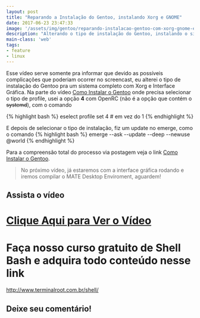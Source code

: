 ```yaml
---
layout: post
title: "Reparando a Instalação do Gentoo, instalando Xorg e GNOME"
date: 2017-06-23 23:47:33
image: '/assets/img/gentoo/reparando-instalacao-gentoo-com-xorg-gnome-eselect.jpg'
description: "Alterando o tipo de instalação do Gentoo, instalando o sistema com Xorg e Interface Gráfica"
main-class: 'web'
tags:
- feature
- linux
---
```


Esse vídeo serve somente pra informar que devido as possíveis complicações que poderiam ocorrer no screencast, eu alterei o tipo de instalação do Gentoo pra um sistema completo com Xorg e Interface Gráfica. Na parte do vídeo [Como Instalar o Gentoo](https://www.youtube.com/watch?v=BD1wIoX0E2c) onde precisa selecionar o tipo de profile, usei a opção __4__ com OpenRC (não é a opção que contém o ~~systemd~~), com o comando

{% highlight bash %}
eselect profile set 4 # em vez do 1
{% endhighlight %}

E depois de selecionar o tipo de instalação, fiz um update no emerge, como o comando
{% highlight bash %}
emerge --ask --update --deep --newuse @world
{% endhighlight %}

Para a compreensão total do processo via postagem veja o link [Como Instalar o Gentoo](http://terminalroot.com.br/2017/05/como-instalar-o-gentoo.html).

> No próximo vídeo, já estaremos com a interface gráfica rodando e iremos compilar o MATE Desktop Enviroment, aguardem!

## Assista o vídeo

# [Clique Aqui para Ver o Vídeo](https://www.youtube.com/watch?v=-oYbGfIcqJw)


# Faça nosso curso gratuito de Shell Bash e adquira todo conteúdo nesse link
<http://www.terminalroot.com.br/shell/>

## Deixe seu comentário!
